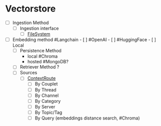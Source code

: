 # Vectorstore
  - [ ] Ingestion Method
    - [ ] Ingestion interface
	    - [ ] [FileSystem](FileSystem.md)
- [ ] Embedding method #Langchain
      - [ ] #OpenAI
      - [ ] #HuggingFace
      - [ ] Local
    - [ ] Persistence Method
      - local #Chroma
      - hosted #MongoDB?
    - [ ] Retriever Method ?
  - [ ] Sources
    - [ ] [ContextRoute](ContextRoute.md)
      - [ ] By Couplet
      - [ ] By Thread
      - [ ] By Channel
      - [ ] By Category
      - [ ] By Server
      - [ ] By Topic/Tag
      - [ ] By Query (embeddings distance search, #Chroma)
